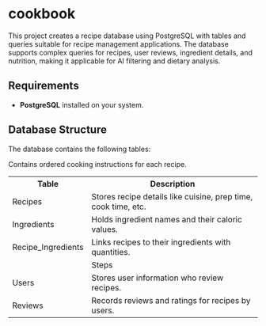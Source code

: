 # cookbook

This project creates a recipe database using PostgreSQL with tables and queries suitable for recipe management applications. The database supports complex queries for recipes, user reviews, ingredient details, and nutrition, making it applicable for AI filtering and dietary analysis.




## Requirements

- **PostgreSQL** installed on your system.

## Database Structure

The database contains the following tables:

<table>
  <tr>
    <th>Table</th>
    <th>Description</th>
  </tr>
    <tr><td>Recipes</td><td>Stores recipe details like cuisine, prep time, cook time, etc.</td></tr>
    <tr><td>Ingredients</td><td>Holds ingredient names and their caloric values.</td></tr>
    <tr><td>Recipe_Ingredients</td> <td>Links recipes to their ingredients with quantities.</td></tr>
    <tr><td><td>Steps</td>Contains ordered cooking instructions for each recipe.</td></tr>
    <tr><td>Users</td> <td>Stores user information who review recipes.</td></tr>
    <tr><td>Reviews</td><td>Records reviews and ratings for recipes by users.</td> </tr>
</table>
